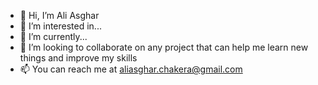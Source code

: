 - 👋 Hi, I’m Ali Asghar
- 👀 I’m interested in...
- 🌱 I’m currently...
- 💞️ I’m looking to collaborate on any project that can help me learn new things and improve my skills
- 📫 You can reach me at [aliasghar.chakera@gmail.com](aliasghar.chakera@gmail.com)

<!---
aliasgharchakera/aliasgharchakera is a ✨ special ✨ repository because its `README.md` (this file) appears on your GitHub profile.
You can click the Preview link to take a look at your changes.
--->
